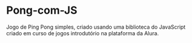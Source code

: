 # Pong-com-JS
Jogo de Ping Pong simples, criado usando uma biblioteca do JavaScript criado em curso de jogos introdutório na plataforma da Alura.

